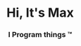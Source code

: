 <h1 align="center">Hi, It's Max</h1>
<h3 align="center">I Program things ™</h1>
<br>
<!-- <h3 align="center"><b>• My Skills •</b></h3> -->

<div align="center">
<!--     <a href="https://html.com/html5/" target="_blank">
        <img src="https://raw.githubusercontent.com/devicons/devicon/2ae2a900d2f041da66e950e4d48052658d850630/icons/html5/html5-original.svg" height="40px">
    </a>
    <a href="https://developer.mozilla.org/en-US/docs/Web/CSS" target="_blank">
        <img src="https://raw.githubusercontent.com/devicons/devicon/master/icons/css3/css3-original.svg" height="40px">
    </a>
    <a href="https://developer.mozilla.org/en-US/docs/Web/javascript" target="_blank">
        <img src="https://raw.githubusercontent.com/devicons/devicon/2ae2a900d2f041da66e950e4d48052658d850630/icons/javascript/javascript-original.svg" height="40px">
    </a>
     <a href="https://svelte.dev/" target="_blank">
        <img src="https://raw.githubusercontent.com/devicons/devicon/master/icons/svelte/svelte-original.svg" height="40px">
    </a>
         <a href="https://www.php.net/" target="_blank">
        <img src="https://raw.githubusercontent.com/devicons/devicon/master/icons/php/php-original.svg" height="40px">
    </a>
     <a href="https://www.phpmyadmin.net/" target="_blank">
        <img src="https://www.phpmyadmin.net/static/images/logo.png?067b638aa2a2" height="40px">
    </a>
    <a href="https://nodejs.dev/learn" target="_blank">
        <img src="https://raw.githubusercontent.com/devicons/devicon/2ae2a900d2f041da66e950e4d48052658d850630/icons/nodejs/nodejs-plain-wordmark.svg" height="40px">
    </a>
    <a href="https://www.npmjs.com/about" target="_blank">
        <img src="https://raw.githubusercontent.com/devicons/devicon/2ae2a900d2f041da66e950e4d48052658d850630/icons/npm/npm-original-wordmark.svg" height="40px">
    </a>
    <a href="https://www.mysql.com/" target="_blank">
        <img src="https://raw.githubusercontent.com/devicons/devicon/2ae2a900d2f041da66e950e4d48052658d850630/icons/mysql/mysql-plain-wordmark.svg" height="40px">
    </a>
    <a href="https://getbootstrap.com/" target="_blank">
        <img src="https://raw.githubusercontent.com/devicons/devicon/2ae2a900d2f041da66e950e4d48052658d850630/icons/bootstrap/bootstrap-original.svg" height="40px">
    </a>
        <a href="https://tailwindcss.com/" target="_blank">
        <img src="https://raw.githubusercontent.com/devicons/devicon/master/icons/tailwindcss/tailwindcss-original-wordmark.svg" height="40px">
    </a> -->
</div>
<div align="center">
<!--   <h3>
    Crazycat#1089
  <h3/> -->
<div
